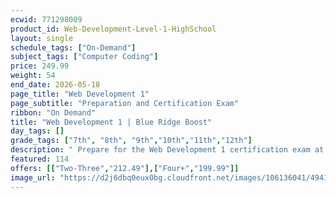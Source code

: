 ```yaml
---
ecwid: 771298009
product_id: Web-Development-Level-1-HighSchool
layout: single
schedule_tags: ["On-Demand"]
subject_tags: ["Computer Coding"]
price: 249.99
weight: 54
end_date: 2026-05-18
page_title: "Web Development 1"
page_subtitle: "Preparation and Certification Exam"
ribbon: "On Demand"
title: "Web Development 1 | Blue Ridge Boost"
day_tags: []
grade_tags: ["7th", "8th", "9th","10th","11th","12th"]
description: " Prepare for the Web Development 1 certification exam at Blue Ridge Boost. High school web development skills and certification prep in Charlottesville, VA. Contact (434) 260-0636 or nora@blueridgeboost.com ." 
featured: 114
offers: [["Two-Three","212.49"],["Four+","199.99"]]
image_url: "https://d2j6dbq0eux0bg.cloudfront.net/images/106136041/4941439697.png"
---
```


